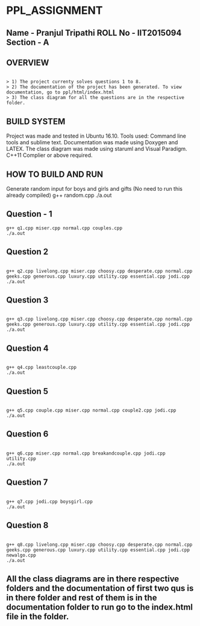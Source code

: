 
# PPL_ASSIGNMENT

## Name - Pranjul Tripathi ROLL No - IIT2015094 Section - A

## OVERVIEW
```

> 1) The project currenty solves questions 1 to 8.  
> 2) The documentation of the project has been generated. To view documentation, go to ppl/html/index.html  
> 3) The class diagram for all the questions are in the respective folder.
```
## BUILD SYSTEM

Project was made and tested in Ubuntu 16.10. Tools used: Command line tools and sublime text. Documentation was made using Doxygen and LATEX. The class diagram was made using staruml and Visual Paradigm. C++11 Complier or above required.


## HOW TO BUILD AND RUN

Generate random input for boys and girls and gifts
(No need to run this already compiled)
g++ random.cpp
./a.out

## Question - 1
```
g++ q1.cpp miser.cpp normal.cpp couples.cpp
./a.out
```

## Question 2
```

g++ q2.cpp livelong.cpp miser.cpp choosy.cpp desperate.cpp normal.cpp geeks.cpp generous.cpp luxury.cpp utility.cpp essential.cpp jodi.cpp 
./a.out
```
## Question 3
```

g++ q3.cpp livelong.cpp miser.cpp choosy.cpp desperate.cpp normal.cpp geeks.cpp generous.cpp luxury.cpp utility.cpp essential.cpp jodi.cpp
./a.out
```
## Question 4
```

g++ q4.cpp leastcouple.cpp 
./a.out
```
## Question 5
```

g++ q5.cpp couple.cpp miser.cpp normal.cpp couple2.cpp jodi.cpp
./a.out
```
## Question 6
```

g++ q6.cpp miser.cpp normal.cpp breakandcouple.cpp jodi.cpp utility.cpp
./a.out
```
## Question 7
```

g++ q7.cpp jodi.cpp boysgirl.cpp
./a.out
```
## Question 8
```

g++ q8.cpp livelong.cpp miser.cpp choosy.cpp desperate.cpp normal.cpp geeks.cpp generous.cpp luxury.cpp utility.cpp essential.cpp jodi.cpp newalgo.cpp
./a.out
```
## All the class diagrams are in there respective folders and the documentation of first two qus is in there folder and rest of them is in the documentation folder to run go to the index.html file in the folder.
